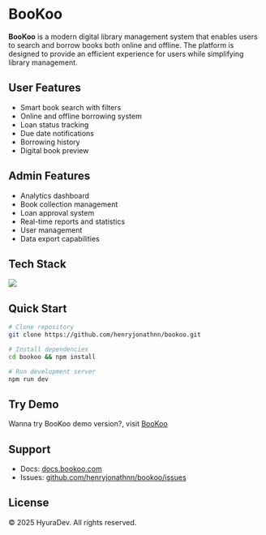 # BooKoo

**BooKoo** is a modern digital library management system that enables users to search and borrow books both online and offline. The platform is designed to provide an efficient experience for users while simplifying library management.

<!--![BooKoo Dashboard](https://via.placeholder.com/800x400)-->

## User Features
- Smart book search with filters
- Online and offline borrowing system
- Loan status tracking
- Due date notifications
- Borrowing history
- Digital book preview

## Admin Features
- Analytics dashboard
- Book collection management 
- Loan approval system
- Real-time reports and statistics
- User management
- Data export capabilities

## Tech Stack
<p>
  <img src="https://skillicons.dev/icons?i=mysql,express,react,nodejs,vite,tailwind,sequelize&perline=7" />
</p>


## Quick Start

```bash
# Clone repository
git clone https://github.com/henryjonathnn/bookoo.git

# Install dependencies
cd bookoo && npm install

# Run development server
npm run dev
```

## Try Demo
Wanna try BooKoo demo version?, visit [BooKoo](https://bookoo-five.vercel.app/)


## Support
- Docs: [docs.bookoo.com](https://github.com/henryjonathnn/bookoo.git)
- Issues: [github.com/henryjonathnn/bookoo/issues](https://github.com/henryjonathnn/bookoo/issues)

## License
© 2025 HyuraDev. All rights reserved.
